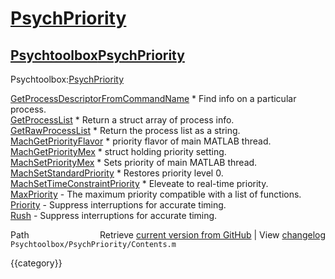 # [PsychPriority](PsychPriority)
## [Psychtoolbox](Psychtoolbox)[PsychPriority](PsychPriority)

Psychtoolbox:[PsychPriority](PsychPriority)  
  
  
  
[GetProcessDescriptorFromCommandName](GetProcessDescriptorFromCommandName)      \* Find info on a particular process.  
[GetProcessList](GetProcessList)                           \* Return a struct array of process info.  
[GetRawProcessList](GetRawProcessList)                        \* Return the process list as a string.  
[MachGetPriorityFlavor](MachGetPriorityFlavor)                    \* priority flavor of main MATLAB thread.  
[MachGetPriorityMex](MachGetPriorityMex)                       \* struct holding priority setting.  
[MachSetPriorityMex](MachSetPriorityMex)                       \* Sets priority of main MATLAB thread.  
[MachSetStandardPriority](MachSetStandardPriority)                  \* Restores priority level 0.  
[MachSetTimeConstraintPriority](MachSetTimeConstraintPriority)            \* Eleveate to real-time priority.  
[MaxPriority](MaxPriority)                              - The maximum priority compatible with a list of functions.  
[Priority](Priority)                                 - Suppress interruptions for accurate timing.  
[Rush](Rush)                                     - Suppress interruptions for accurate timing.  




<div class="code_header" style="text-align:right;">
  <span style="float:left;">Path&nbsp;&nbsp;</span> <span class="counter">Retrieve <a href=
  "https://raw.github.com/Psychtoolbox-3/Psychtoolbox-3/beta/Psychtoolbox/PsychPriority/Contents.m">current version from GitHub</a> | View <a href=
  "https://github.com/Psychtoolbox-3/Psychtoolbox-3/commits/beta/Psychtoolbox/PsychPriority/Contents.m">changelog</a></span>
</div>
<div class="code">
  <code>Psychtoolbox/PsychPriority/Contents.m</code>
</div>

{{category}}